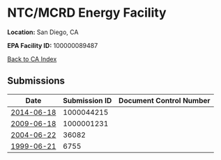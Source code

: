 # NTC/MCRD Energy Facility

**Location:** San Diego, CA

**EPA Facility ID:** 100000089487

[Back to CA Index](../../index.md)

## Submissions

| Date | Submission ID | Document Control Number |
|------|--------------|-------------------------|
| [2014-06-18](submissions/1000044215.md) | 1000044215 |  |
| [2009-06-18](submissions/1000001231.md) | 1000001231 |  |
| [2004-06-22](submissions/36082.md) | 36082 |  |
| [1999-06-21](submissions/6755.md) | 6755 |  |
